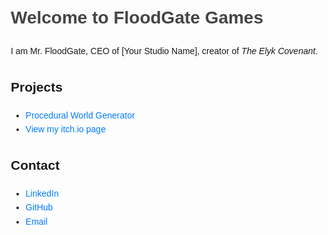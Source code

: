 <!DOCTYPE html>
<html lang="en">
<head>
    <meta charset="UTF-8">
    <meta name="viewport" content="width=device-width, initial-scale=1.0">
    <title>FloodGate Games</title>
    <style>
        body { font-family: Arial, sans-serif; line-height: 1.6; margin: 20px; }
        h1 { color: #444; }
        a { text-decoration: none; color: #007BFF; }
    </style>
</head>
<body>
    <h1>Welcome to FloodGate Games</h1>
    <p>I am Mr. FloodGate, CEO of [Your Studio Name], creator of <em>The Elyk Covenant</em>.</p>
    <h2>Projects</h2>
    <ul>
        <li><a href="https://github.com/FloodGateDev/world-gen">Procedural World Generator</a></li>
        <li><a href="https://floodgate.itch.io">View my itch.io page</a></li>
    </ul>
    <h2>Contact</h2>
    <ul>
        <li><a href="https://linkedin.com/in/floodgate">LinkedIn</a></li>
        <li><a href="https://github.com/FloodGateDev">GitHub</a></li>
        <li><a href="mailto:floodgate@example.com">Email</a></li>
    </ul>
</body>
</html>
